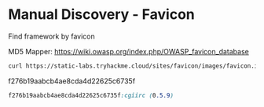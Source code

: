 # Manual Discovery - Favicon

Find framework by favicon

MD5 Mapper: https://wiki.owasp.org/index.php/OWASP_favicon_database

```bash
curl https://static-labs.tryhackme.cloud/sites/favicon/images/favicon.ico | md5sum
```

f276b19aabcb4ae8cda4d22625c6735f

```css
f276b19aabcb4ae8cda4d22625c6735f:cgiirc (0.5.9)
```

